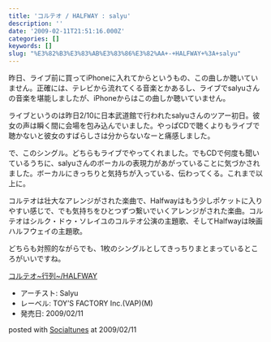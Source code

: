 ```yaml
---
title: 'コルテオ / HALFWAY : salyu'
description: ''
date: '2009-02-11T21:51:16.000Z'
categories: []
keywords: []
slug: "%E3%82%B3%E3%83%AB%E3%83%86%E3%82%AA+-+HALFWAY+%3A+salyu"
---
```

昨日、ライブ前に買ってiPhoneに入れてからというもの、この曲しか聴いていません。正確には、テレビから流れてくる音楽とかあるし、ライブでsalyuさんの音楽を堪能しましたが、iPhoneからはこの曲しか聴いていません。

ライブというのは昨日2/10に日本武道館で行われたsalyuさんのツアー初日。彼女の声は瞬く間に会場を包み込んでいました。やっぱCDで聴くよりもライブで聴かないと彼女のすばらしさは分からないなーと痛感しました。

で、このシングル。どちらもライブでやってくれました。でもCDで何度も聞いているうちに、salyuさんのボーカルの表現力があがっていることに気づかされました。ボーカルにきっちりと気持ちが入っている、伝わってくる。これまで以上に。

コルテオは壮大なアレンジがされた楽曲で、Halfwayはもう少しポケットに入りやすい感じで、でも気持ちをひとつずつ繋いでいくアレンジがされた楽曲。コルテオはシルク・ドゥ・ソレイユのコルテオ公演の主題歌、そしてHalfwayは映画ハルフウェイの主題歌。

どちらも対照的ながらでも、1枚のシングルとしてきっちりまとまっているところがいいですね。

[コルテオ~行列~/HALFWAY](http://www.amazon.co.jp/exec/obidos/ASIN/B001MD58AQ/qli-22/ref=nosim "コルテオ~行列~/HALFWAY")

*   アーチスト: Salyu
*   レーベル: TOY’S FACTORY Inc.(VAP)(M)
*   発売日: 2009/02/11

posted with [Socialtunes](http://socialtunes.net) at 2009/02/11